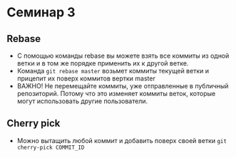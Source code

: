 # Семинар 3

## Rebase

* С помощью команды rebase вы можете взять все коммиты из одной ветки и в том же порядке применить их к другой ветке.
* Команда ```git rebase master``` возьмет коммиты текущей ветки и прицепит их поверх коммитов вертки master
* ВАЖНО! Не перемещайте коммиты, уже отправленные в публичный репозиторий. Потому что это изменяет коммиты веток, которые могут использовать другие пользователи.

## Cherry pick

* Можно вытащить любой коммит и добавить поверх своей ветки ```git cherry-pick COMMIT_ID```

